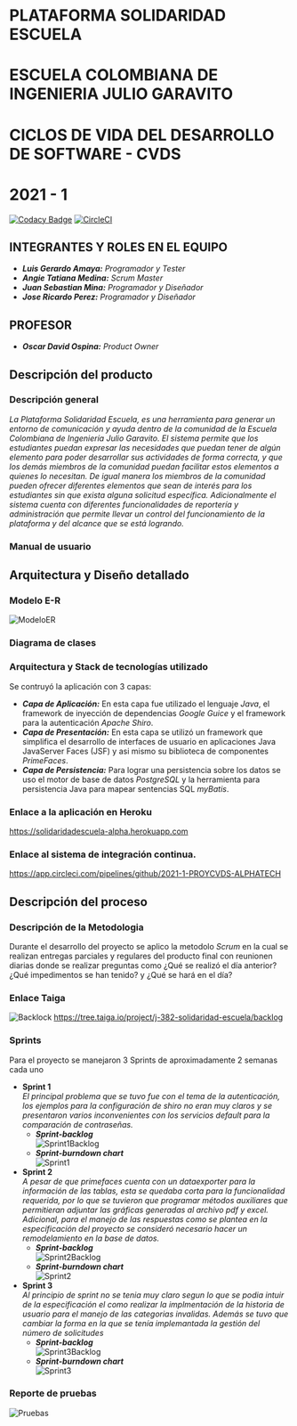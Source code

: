 # PLATAFORMA SOLIDARIDAD ESCUELA
# ESCUELA COLOMBIANA DE INGENIERIA JULIO GARAVITO
# CICLOS DE VIDA DEL DESARROLLO DE SOFTWARE - CVDS
# 2021 - 1
[![Codacy Badge](https://app.codacy.com/project/badge/Grade/d40482e9dfe747598c7bd25a705ff265)](https://www.codacy.com/gh/2021-1-PROYCVDS-ALPHATECH/Solidaridad_Escuela/dashboard?utm_source=github.com&amp;utm_medium=referral&amp;utm_content=2021-1-PROYCVDS-ALPHATECH/Solidaridad_Escuela&amp;utm_campaign=Badge_Grade)
[![CircleCI](https://circleci.com/gh/2021-1-PROYCVDS-ALPHATECH/Solidaridad_Escuela.svg?style=svg)](https://circleci.com/gh/2021-1-PROYCVDS-ALPHATECH/Solidaridad_Escuela)
## INTEGRANTES Y ROLES EN EL EQUIPO
 * ***Luis Gerardo Amaya:*** *Programador y Tester*
 * ***Angie Tatiana Medina:*** *Scrum Master*
 * ***Juan Sebastian Mina:*** *Programador y Diseñador*
 * ***Jose Ricardo Perez:*** *Programador y Diseñador*
 
## PROFESOR
 * ***Oscar David Ospina:*** *Product Owner*

## Descripción del producto
### Descripción general
*La Plataforma Solidaridad Escuela, es  una  herramienta  para  generar  un entorno de  comunicación  y ayuda dentro de la comunidad de la Escuela Colombiana de Ingeniería Julio Garavito. El sistema permite que  los  estudiantes  puedan  expresar  las  necesidades  que  puedan  tener  de  algún  elemento  para  poder desarrollar sus actividades de forma correcta, y que los demás miembros de la comunidad puedan facilitar estos elementos a quienes lo necesitan. De igual manera los miembros de la comunidad pueden ofrecer diferentes elementos que sean de interés para los estudiantes sin que exista alguna solicitud específica. Adicionalmente  el  sistema  cuenta  con  diferentes  funcionalidades  de  reportería  y  administración  que permite llevar un control del funcionamiento de la plataforma y del alcance que se está logrando.*
### Manual de usuario
## Arquitectura y Diseño detallado
### Modelo E-R  
![ModeloER](./img/ModeloER.PNG)
### Diagrama de clases
### Arquitectura y Stack de tecnologías utilizado
Se contruyó la aplicación con 3 capas:
* ***Capa de Aplicación:*** En esta capa fue utilizado el lenguaje *Java*, el framework de inyección de dependencias *Google Guice* y el framework para la autenticación  *Apache Shiro*.
* ***Capa de Presentación:*** En esta capa se utilizó un framework que simplifica el desarrollo de interfaces de usuario en aplicaciones Java JavaServer Faces (JSF) y asi mismo su biblioteca de componentes *PrimeFaces*.
* ***Capa de Persistencia:*** Para lograr una persistencia sobre los datos se uso el motor de base de datos *PostgreSQL* y la herramienta para persistencia Java para mapear sentencias SQL *myBatis*.
### Enlace a la aplicación en Heroku
https://solidaridadescuela-alpha.herokuapp.com
### Enlace al sistema de integración continua. 
https://app.circleci.com/pipelines/github/2021-1-PROYCVDS-ALPHATECH
## Descripción del proceso
### Descripción de la Metodologia
Durante el desarrollo del proyecto se aplico la metodolo *Scrum* en la cual se realizan entregas parciales y regulares del producto final con reunionen diarias donde se realizar preguntas como ¿Qué se realizó el día anterior? ¿Qué impedimentos se han tenido? y ¿Qué se hará en el día?
### Enlace Taiga
![Backlock](./img/Backlock.PNG)
https://tree.taiga.io/project/j-382-solidaridad-escuela/backlog
### Sprints
Para el proyecto se manejaron 3 Sprints de aproximadamente 2 semanas cada uno
* **Sprint 1**  
    *El principal problema que se tuvo fue con el tema de la autenticación, los ejemplos para la configuración de shiro no eran muy claros y se presentaron varios inconvenientes con los servicios default para la comparación de contraseñas.*
    * ***Sprint-backlog***  
    ![Sprint1Backlog](./img/Sprint1Backlog.PNG)
    * ***Sprint-burndown chart***  
    ![Sprint1](./img/Sprint1.PNG)
* **Sprint 2**  
    *A pesar de que primefaces cuenta con un dataexporter para la información de las tablas, esta se quedaba corta para la funcionalidad requerida, por lo que se tuvieron que programar métodos auxiliares que permitieran adjuntar las gráficas generadas al archivo pdf y excel.*
    *Adicional, para el manejo de las respuestas como se plantea en la especificación del proyecto se consideró necesario hacer un remodelamiento en la base de datos.*
    * ***Sprint-backlog***  
    ![Sprint2Backlog](./img/Sprint2Backlog.PNG)
    * ***Sprint-burndown chart***  
    ![Sprint2](./img/Sprint2.PNG)
* **Sprint 3**  
    *Al principio de sprint no se tenia muy claro segun lo que se podia intuir de la especificación el como realizar la implmentación de la historia de usuario para el manejo de las categorias invalidas.*
    *Además se tuvo que cambiar la forma en la que se tenía implemantada la gestión del número de solicitudes*
    * ***Sprint-backlog***  
    ![Sprint3Backlog](./img/Sprint3Backlog.PNG)  
    * ***Sprint-burndown chart***  
    ![Sprint3](./img/Sprint3.PNG)
### Reporte de pruebas
![Pruebas](./img/Pruebas.PNG)

